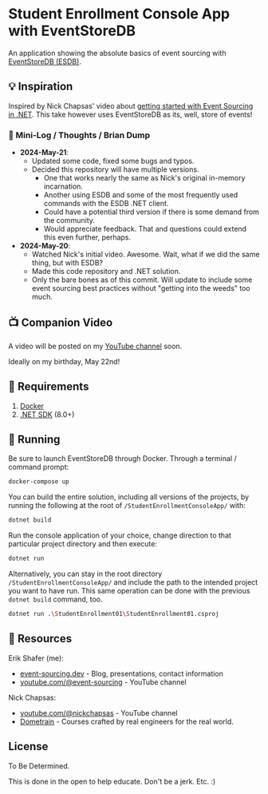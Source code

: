 # Student Enrollment Console App with EventStoreDB

An application showing the absolute basics of event sourcing with [EventStoreDB (ESDB)](https://www.eventstore.com/).

## 💡 Inspiration

Inspired by Nick Chapsas' video about [getting started with Event Sourcing in .NET](https://www.youtube.com/watch?v=n_o-xuuVtmw). This take however uses EventStoreDB as its, well, store of events!

### 🤔 Mini-Log / Thoughts / Brian Dump

- **2024-May-21**:
  - Updated some code, fixed some bugs and typos.
  - Decided this repository will have multiple versions.
    - One that works nearly the same as Nick's original in-memory incarnation.
    - Another using ESDB and some of the most frequently used commands with the ESDB .NET client.
    - Could have a potential third version if there is some demand from the community.
    - Would appreciate feedback. That and questions could extend this even further, perhaps.
- **2024-May-20**:
  - Watched Nick's initial video. Awesome. Wait, what if we did the same thing, but with ESDB?
  - Made this code repository and .NET solution.
  - Only the bare bones as of this commit. Will update to include some event sourcing best practices without "getting into the weeds" too much.

## 📺 Companion Video

A video will be posted on my [YouTube channel](https://www.youtube.com/@event-sourcing) soon. 

Ideally on my birthday, May 22nd!

## 🐋 Requirements

1. [Docker](https://www.docker.com/products/docker-desktop/)
2. [.NET SDK](https://dotnet.microsoft.com/en-us/download) (8.0+)

## 🏃 Running

Be sure to launch EventStoreDB through Docker. Through a terminal / command prompt:

```bash
docker-compose up
```

You can build the entire solution, including all versions of the projects, by running the following at the root of `/StudentEnrollmentConsoleApp/` with:

```bash
dotnet build
```

Run the console application of your choice, change direction to that particular project directory and then execute:

```bash
dotnet run
```

Alternatively, you can stay in the root directory `/StudentEnrollmentConsoleApp/` and include the path to the intended project you want to have run. This same operation can be done with the previous `dotnet build` command, too.

```bash
dotnet run .\StudentEnrollment01\StudentEnrollment01.csproj
```

## 🔗 Resources

Erik Shafer (me):

- [event-sourcing.dev](https://event-sourcing.dev) - Blog, presentations, contact information
- [youtube.com/@event-sourcing](https://youtube.com/@event-sourcing) - YouTube channel

Nick Chapsas:

- [youtube.com/@nickchapsas](https://www.youtube.com/@nickchapsas) - YouTube channel
- [Dometrain](https://dometrain.com/) - Courses crafted by real engineers for the real world.

## License

To Be Determined.

This is done in the open to help educate. Don't be a jerk. Etc. :)